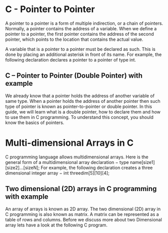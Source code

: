 # C - Pointer to Pointer

A pointer to a pointer is a form of multiple indirection, or a chain of pointers. Normally, a pointer contains the address of a variable. When we define a pointer to a pointer, the first pointer contains the address of the second pointer, which points to the location that contains the actual value.

A variable that is a pointer to a pointer must be declared as such. This is done by placing an additional asterisk in front of its name. For example, the following declaration declares a pointer to a pointer of type int.

## C – Pointer to Pointer (Double Pointer) with example

We already know that a pointer holds the address of another variable of same type. When a pointer holds the address of another pointer then such type of pointer is known as pointer-to-pointer or double pointer. In this guide, we will learn what is a double pointer, how to declare them and how to use them in C programming. To understand this concept, you should know the basics of pointers.

# Multi-dimensional Arrays in C

C programming language allows multidimensional arrays. Here is the general form of a multidimensional array declaration −
type name[size1][size2]...[sizeN];
For example, the following declaration creates a three dimensional integer array −
int threedim[5][10][4];

## Two dimensional (2D) arrays in C programming with example

An array of arrays is known as 2D array. The two dimensional (2D) array in C programming is also known as matrix. A matrix can be represented as a table of rows and columns. Before we discuss more about two Dimensional array lets have a look at the following C program.
